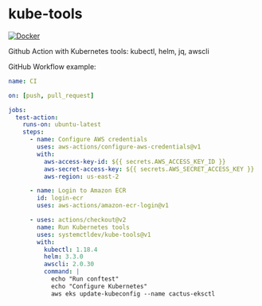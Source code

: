 # kube-tools

[![Docker](https://img.shields.io/badge/Docker%20Hub-systemctldev%2Fkube--tools-blue)](https://hub.docker.com/r/systemctldev/kube-tools)

Github Action with Kubernetes tools: kubectl, helm, jq, awscli

GitHub Workflow example:

```yaml
name: CI

on: [push, pull_request]

jobs:
  test-action:
    runs-on: ubuntu-latest
    steps:
      - name: Configure AWS credentials
        uses: aws-actions/configure-aws-credentials@v1
        with:
          aws-access-key-id: ${{ secrets.AWS_ACCESS_KEY_ID }}
          aws-secret-access-key: ${{ secrets.AWS_SECRET_ACCESS_KEY }}
          aws-region: us-east-2

      - name: Login to Amazon ECR
        id: login-ecr
        uses: aws-actions/amazon-ecr-login@v1

      - uses: actions/checkout@v2
        name: Run Kubernetes tools
        uses: systemctldev/kube-tools@v1
        with:
          kubectl: 1.18.4
          helm: 3.3.0
          awscli: 2.0.30
          command: |
            echo "Run conftest"
            echo "Configure Kubernetes"
            aws eks update-kubeconfig --name cactus-eksctl
```

